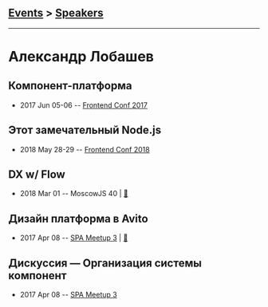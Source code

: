 ## [Events](../README.md) > [Speakers](../speakers.md)
---

# Александр Лобашев

## Компонент-платформа
- 2017 Jun 05-06 -- [Frontend Conf 2017](https://www.youtube.com/watch?v=tJA6V1X4m4g)    
## Этот замечательный Node.js
- 2018 May 28-29 -- [Frontend Conf 2018](https://www.youtube.com/watch?v=ghlNGr4_rqY)    
## DX w&#x2F; Flow
- 2018 Mar 01 -- MoscowJS 40  | [:notebook:](https://cloud.mail.ru/public/M3pd/s8HyLYmSH)  
## Дизайн платформа в Avito
- 2017 Apr 08 -- [SPA Meetup 3](https://www.youtube.com/watch?v=7vY3_vPipW8)  | [:notebook:](https://www.slideshare.net/AvitoTech/avito-avito-74806390)  
## Дискуссия — Организация системы компонент
- 2017 Apr 08 -- [SPA Meetup 3](https://www.youtube.com/watch?v=h23HbKaUbaU)    

